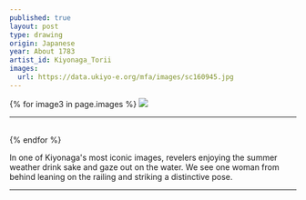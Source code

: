 ```yaml
---
published: true
layout: post
type: drawing
origin: Japanese
year: About 1783
artist_id: Kiyonaga_Torii
images:
  url: https://data.ukiyo-e.org/mfa/images/sc160945.jpg
---
```


<div class ="main-image">
{% for image3 in page.images %}
<img src="{{ site.baseurl }}{{ image3.url }}" class="">
<br>
<hr>
<br>
{% endfor %}
</div>

In one of Kiyonaga's most iconic images, revelers enjoying the summer weather drink sake and gaze out on the water. We see one woman from behind leaning on the railing and striking a distinctive pose.

<hr>
